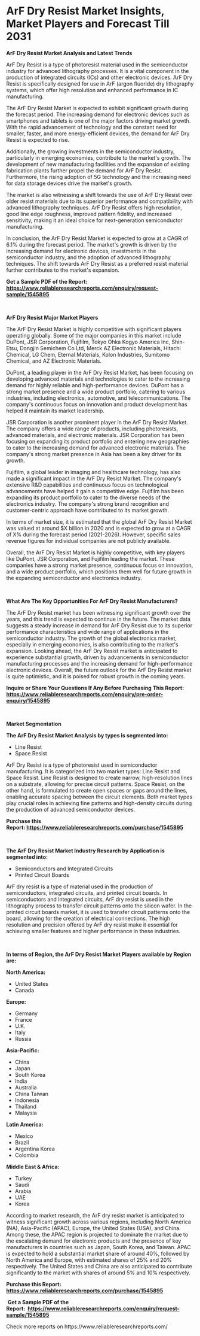 <p><h1>ArF Dry Resist Market Insights, Market Players and Forecast Till 2031</h1></p><p><strong>ArF Dry Resist Market Analysis and Latest Trends</strong></p>
<p><p>ArF Dry Resist is a type of photoresist material used in the semiconductor industry for advanced lithography processes. It is a vital component in the production of integrated circuits (ICs) and other electronic devices. ArF Dry Resist is specifically designed for use in ArF (argon fluoride) dry lithography systems, which offer high resolution and enhanced performance in IC manufacturing.</p><p>The ArF Dry Resist Market is expected to exhibit significant growth during the forecast period. The increasing demand for electronic devices such as smartphones and tablets is one of the major factors driving market growth. With the rapid advancement of technology and the constant need for smaller, faster, and more energy-efficient devices, the demand for ArF Dry Resist is expected to rise.</p><p>Additionally, the growing investments in the semiconductor industry, particularly in emerging economies, contribute to the market's growth. The development of new manufacturing facilities and the expansion of existing fabrication plants further propel the demand for ArF Dry Resist. Furthermore, the rising adoption of 5G technology and the increasing need for data storage devices drive the market's growth.</p><p>The market is also witnessing a shift towards the use of ArF Dry Resist over older resist materials due to its superior performance and compatibility with advanced lithography techniques. ArF Dry Resist offers high resolution, good line edge roughness, improved pattern fidelity, and increased sensitivity, making it an ideal choice for next-generation semiconductor manufacturing.</p><p>In conclusion, the ArF Dry Resist Market is expected to grow at a CAGR of 6.1% during the forecast period. The market's growth is driven by the increasing demand for electronic devices, investments in the semiconductor industry, and the adoption of advanced lithography techniques. The shift towards ArF Dry Resist as a preferred resist material further contributes to the market's expansion.</p></p>
<p><strong>Get a Sample PDF of the Report:&nbsp; <a href="https://www.reliableresearchreports.com/enquiry/request-sample/1545895">https://www.reliableresearchreports.com/enquiry/request-sample/1545895</a></strong></p>
<p>&nbsp;</p>
<p><strong>ArF Dry Resist Major Market Players</strong></p>
<p><p>The ArF Dry Resist Market is highly competitive with significant players operating globally. Some of the major companies in this market include DuPont, JSR Corporation, Fujifilm, Tokyo Ohka Kogyo America Inc, Shin-Etsu, Dongjin Semichem Co Ltd, Merck AZ Electronic Materials, Hitachi Chemical, LG Chem, Eternal Materials, Kolon Industries, Sumitomo Chemical, and AZ Electronic Materials.</p><p>DuPont, a leading player in the ArF Dry Resist Market, has been focusing on developing advanced materials and technologies to cater to the increasing demand for highly reliable and high-performance devices. DuPont has a strong market presence and a wide product portfolio, catering to various industries, including electronics, automotive, and telecommunications. The company's continuous focus on innovation and product development has helped it maintain its market leadership.</p><p>JSR Corporation is another prominent player in the ArF Dry Resist Market. The company offers a wide range of products, including photoresists, advanced materials, and electronic materials. JSR Corporation has been focusing on expanding its product portfolio and entering new geographies to cater to the increasing demand for advanced electronic materials. The company's strong market presence in Asia has been a key driver for its growth.</p><p>Fujifilm, a global leader in imaging and healthcare technology, has also made a significant impact in the ArF Dry Resist Market. The company's extensive R&D capabilities and continuous focus on technological advancements have helped it gain a competitive edge. Fujifilm has been expanding its product portfolio to cater to the diverse needs of the electronics industry. The company's strong brand recognition and customer-centric approach have contributed to its market growth.</p><p>In terms of market size, it is estimated that the global ArF Dry Resist Market was valued at around $X billion in 2020 and is expected to grow at a CAGR of X% during the forecast period (2021-2026). However, specific sales revenue figures for individual companies are not publicly available.</p><p>Overall, the ArF Dry Resist Market is highly competitive, with key players like DuPont, JSR Corporation, and Fujifilm leading the market. These companies have a strong market presence, continuous focus on innovation, and a wide product portfolio, which positions them well for future growth in the expanding semiconductor and electronics industry.</p></p>
<p>&nbsp;</p>
<p><strong>What Are The Key Opportunities For ArF Dry Resist Manufacturers?</strong></p>
<p><p>The ArF Dry Resist market has been witnessing significant growth over the years, and this trend is expected to continue in the future. The market data suggests a steady increase in demand for ArF Dry Resist due to its superior performance characteristics and wide range of applications in the semiconductor industry. The growth of the global electronics market, especially in emerging economies, is also contributing to the market's expansion. Looking ahead, the ArF Dry Resist market is anticipated to experience substantial growth, driven by advancements in semiconductor manufacturing processes and the increasing demand for high-performance electronic devices. Overall, the future outlook for the ArF Dry Resist market is quite optimistic, and it is poised for robust growth in the coming years.</p></p>
<p><strong>Inquire or Share Your Questions If Any Before Purchasing This Report: <a href="https://www.reliableresearchreports.com/enquiry/pre-order-enquiry/1545895">https://www.reliableresearchreports.com/enquiry/pre-order-enquiry/1545895</a></strong></p>
<p>&nbsp;</p>
<p><strong>Market Segmentation</strong></p>
<p><strong>The ArF Dry Resist Market Analysis by types is segmented into:</strong></p>
<p><ul><li>Line Resist</li><li>Space Resist</li></ul></p>
<p><p>ArF Dry Resist is a type of photoresist used in semiconductor manufacturing. It is categorized into two market types: Line Resist and Space Resist. Line Resist is designed to create narrow, high-resolution lines on a substrate, allowing for precise circuit patterns. Space Resist, on the other hand, is formulated to create open spaces or gaps around the lines, enabling accurate spacing between the circuit elements. Both market types play crucial roles in achieving fine patterns and high-density circuits during the production of advanced semiconductor devices.</p></p>
<p><strong>Purchase this Report:&nbsp;<a href="https://www.reliableresearchreports.com/purchase/1545895">https://www.reliableresearchreports.com/purchase/1545895</a></strong></p>
<p>&nbsp;</p>
<p><strong>The ArF Dry Resist Market Industry Research by Application is segmented into:</strong></p>
<p><ul><li>Semiconductors and Integrated Circuits</li><li>Printed Circuit Boards</li></ul></p>
<p><p>ArF dry resist is a type of material used in the production of semiconductors, integrated circuits, and printed circuit boards. In semiconductors and integrated circuits, ArF dry resist is used in the lithography process to transfer circuit patterns onto the silicon wafer. In the printed circuit boards market, it is used to transfer circuit patterns onto the board, allowing for the creation of electrical connections. The high resolution and precision offered by ArF dry resist make it essential for achieving smaller features and higher performance in these industries.</p></p>
<p>&nbsp;</p>
<p><strong>In terms of Region, the ArF Dry Resist Market Players available by Region are:</strong></p>
<p>
    <p> <strong> North America: </strong>
        <ul>
            <li>United States</li>
            <li>Canada</li>
        </ul>
        </p> 
    <p> <strong> Europe: </strong>
        <ul>
            <li>Germany</li>
            <li>France</li>
            <li>U.K.</li>
            <li>Italy</li>
            <li>Russia</li>
        </ul>
        </p> 
    <p> <strong> Asia-Pacific: </strong>
        <ul>
            <li>China</li>
            <li>Japan</li>
            <li>South Korea</li>
            <li>India</li>
            <li>Australia</li>
            <li>China Taiwan</li>
            <li>Indonesia</li>
            <li>Thailand</li>
            <li>Malaysia</li>
        </ul>
        </p> 
    <p> <strong> Latin America: </strong>
        <ul>
            <li>Mexico</li>
            <li>Brazil</li>
            <li>Argentina Korea</li>
            <li>Colombia</li>
        </ul>
        </p> 
    <p> <strong> Middle East & Africa: </strong>
        <ul>
            <li>Turkey</li>
            <li>Saudi</li>
            <li>Arabia</li>
            <li>UAE</li>
            <li>Korea</li>
        </ul>
    </p>
    </p>
<p><p>According to market research, the ArF dry resist market is anticipated to witness significant growth across various regions, including North America (NA), Asia-Pacific (APAC), Europe, the United States (USA), and China. Among these, the APAC region is projected to dominate the market due to the escalating demand for electronic products and the presence of key manufacturers in countries such as Japan, South Korea, and Taiwan. APAC is expected to hold a substantial market share of around 40%, followed by North America and Europe, with estimated shares of 25% and 20% respectively. The United States and China are also anticipated to contribute significantly to the market with shares of around 5% and 10% respectively.</p></p>
<p><strong>Purchase this Report: <a href="https://www.reliableresearchreports.com/purchase/1545895">https://www.reliableresearchreports.com/purchase/1545895</a></strong></p>
<p>&nbsp;<strong>Get a Sample PDF of the Report:&nbsp;&nbsp;<a href="https://www.reliableresearchreports.com/enquiry/request-sample/1545895">https://www.reliableresearchreports.com/enquiry/request-sample/1545895</a></strong></p>
<p><strong></strong></p>
<p>Check more reports on https://www.reliableresearchreports.com/</p>